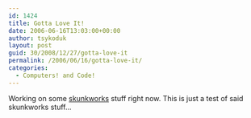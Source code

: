 ```yaml
---
id: 1424
title: Gotta Love It!
date: 2006-06-16T13:03:00+00:00
author: tsykoduk
layout: post
guid: 30/2008/12/27/gotta-love-it
permalink: /2006/06/16/gotta-love-it/
categories:
  - Computers! and Code!
---
```

<p>Working on some <a href="http://en.wikipedia.org/wiki/Skunkworks">skunkworks</a> stuff right now. This is just a test of said skunkworks stuff...</p>
